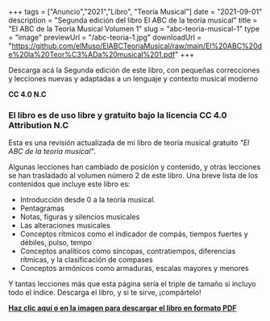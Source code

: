 +++
tags = ["Anuncio","2021","Libro", "Teoría Musical"]
date = "2021-09-01"
description = "Segunda edición del libro El ABC de la teoría musical"
title = "El ABC de la Teoría Musical Volumen 1"
slug = "abc-teoria-musical-1"
type = "image"
previewUrl = "/abc-teoria-1.jpg"
downloadUrl = "https://github.com/elMuso/ElABCTeoriaMusical/raw/main/El%20ABC%20de%20la%20Teor%C3%ADa%20musical%201.pdf"
+++

Descarga acá la Segunda edición de este libro, con pequeñas correcciones y lecciones nuevas y adaptadas a un lenguaje y contexto musical moderno

**CC 4.0 N.C**<!--more-->


### El libro es de uso libre y gratuito bajo la licencia CC 4.0 Attribution N.C

Esta es una revisión actualizada de mi libro de teoría musical gratuito *"El ABC de la teoría musical"*.

Algunas lecciones han cambiado de posición y contenido, y otras lecciones se han trasladado al volumen número 2 de este libro. Una breve lista de los contenidos que incluye este libro es:

* Introducción desde 0 a la teoría musical.
* Pentagramas
* Notas, figuras y silencios musicales
* Las alteraciones musicales
* Conceptos rítmicos como el indicador de compás, tiempos fuertes y débiles, pulso, tempo
* Conceptos analíticos como sincopas, contratiempos, diferencias rítmicas, y la clasificación de compases
* Conceptos armónicos como armaduras, escalas mayores y menores

Y tantas lecciones más que esta página sería el triple de tamaño si incluyo todo el índice. Descarga el libro, y si te sirve, ¡compártelo!

[**Haz clic aquí o en la imagen para descargar el libro en formato PDF**](https://github.com/elMuso/ElABCTeoriaMusical/raw/main/El%20ABC%20de%20la%20Teor%C3%ADa%20musical%201.pdf)
